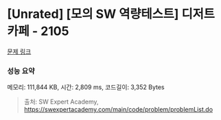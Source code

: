 # [Unrated] [모의 SW 역량테스트] 디저트 카페 - 2105 

[문제 링크](https://swexpertacademy.com/main/code/problem/problemDetail.do?contestProbId=AV5VwAr6APYDFAWu) 

### 성능 요약

메모리: 111,844 KB, 시간: 2,809 ms, 코드길이: 3,352 Bytes



> 출처: SW Expert Academy, https://swexpertacademy.com/main/code/problem/problemList.do